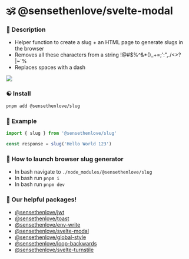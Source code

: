 # 🕉 @sensethenlove/svelte-modal


### 🙏 Description
* Helper function to create a slug + an HTML page to generate slugs in the browser
* Removes all these characters from a string !@#$%^&*()_+=;':",./<>?\|~`%
* Replaces spaces with a dash

<img src="https://imagedelivery.net/awgX85h4ifgiJaXRhZTMNw/47ddb433-aee9-4115-5cfa-0aa255e73100/public" />


### ☯️ Install
```bash
pnpm add @sensethenlove/slug
```


### 💙 Example
```ts
import { slug } from '@sensethenlove/slug'

const response = slug('Hello World 123')
```

### 💛 How to launch browser slug generator
* In bash navigate to `./node_modules/@sensethenlove/slug`
* In bash run `pnpm i`
* In bash run `pnpm dev`

### 💖 Our helpful packages!
* [@sensethenlove/jwt](https://www.npmjs.com/package/@sensethenlove/jwt)
* [@sensethenlove/toast](https://www.npmjs.com/package/@sensethenlove/toast)
* [@sensethenlove/env-write](https://www.npmjs.com/package/@sensethenlove/env-write)
* [@sensethenlove/svelte-modal](https://www.npmjs.com/package/@sensethenlove/svelte-modal)
* [@sensethenlove/global-style](https://www.npmjs.com/package/@sensethenlove/global-style)
* [@sensethenlove/loop-backwards](https://www.npmjs.com/package/@sensethenlove/loop-backwards)
* [@sensethenlove/svelte-turnstile](https://www.npmjs.com/package/@sensethenlove/svelte-turnstile)

